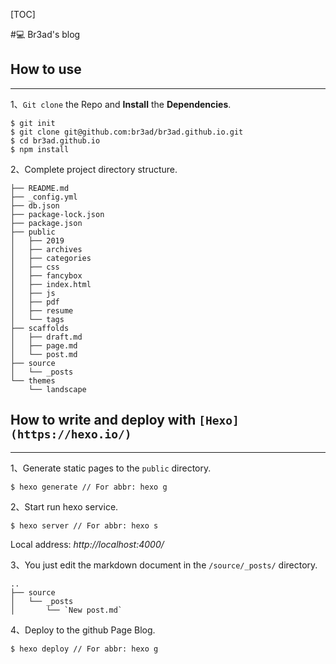 [TOC]

#</center>:computer: Br3ad's blog</center>

## How to use
---
1、`Git clone` the Repo and **Install** the **Dependencies**.
```
$ git init
$ git clone git@github.com:br3ad/br3ad.github.io.git
$ cd br3ad.github.io
$ npm install
```

2、Complete project directory structure.
```
├── README.md
├── _config.yml
├── db.json
├── package-lock.json
├── package.json
├── public
│   ├── 2019
│   ├── archives
│   ├── categories
│   ├── css
│   ├── fancybox
│   ├── index.html
│   ├── js
│   ├── pdf
│   ├── resume
│   └── tags
├── scaffolds
│   ├── draft.md
│   ├── page.md
│   └── post.md
├── source
│   └── _posts
└── themes
    └── landscape
```

## How to write and deploy with `[Hexo](https://hexo.io/)`
---
1、Generate static pages to the `public` directory.
```
$ hexo generate // For abbr: hexo g
```

2、Start run hexo service.
```
$ hexo server // For abbr: hexo s
```
Local address: *http://localhost:4000/*

3、You just edit the markdown document in the `/source/_posts/` directory.
```
..
├── source
│   └── _posts
│       └── `New post.md`
```

4、Deploy to the github Page Blog.
```
$ hexo deploy // For abbr: hexo g
```